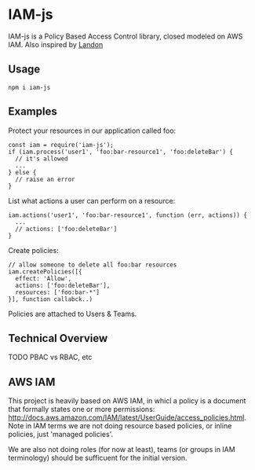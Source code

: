 # IAM-js

IAM-js is a Policy Based Access Control library, closed modeled on AWS IAM. Also inspired by [Landon](https://github.com/ory-am/ladon)

## Usage

`npm i iam-js`

## Examples

Protect your resources in our application called foo:
```
const iam = require('iam-js');
if (iam.process('user1', 'foo:bar-resource1', 'foo:deleteBar') {
  // it's allowed
  ...	
} else {
  // raise an error
}
```

List what actions a user can perform on a resource:
```
iam.actions('user1', 'foo:bar-resource1', function (err, actions)) {
  ...
  // actions: ['foo:deleteBar']
}
```

Create policies:
```
// allow someone to delete all foo:bar resources 
iam.createPolicies([{
  effect: 'Allow',
  actions: ['foo:deleteBar'],
  resources: ['foo:bar-*']
}], function callabck..)
```

Policies are attached to Users & Teams. 

## Technical Overview

TODO PBAC vs RBAC, etc

## AWS IAM

This project is heavily based on AWS IAM, in whicl a policy is a document that formally states one or more permissions: http://docs.aws.amazon.com/IAM/latest/UserGuide/access_policies.html. Note in IAM terms we are not doing resource based policies, or inline policies, just 'managed policies'.

We are also not doing roles (for now at least), teams (or groups in IAM terminology) should be sufficuent for the initial version. 


